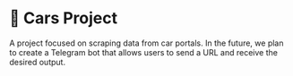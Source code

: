 # 🚗 Cars Project
A project focused on scraping data from car portals. In the future, we plan to create a Telegram bot that allows users to send a URL and receive the desired output.